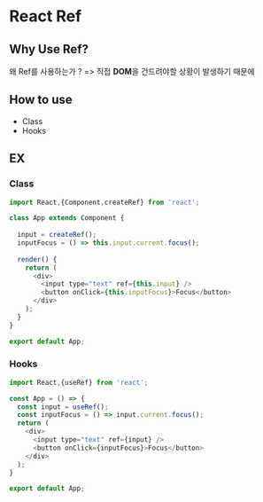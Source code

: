 # React Ref

## Why Use Ref?
왜 Ref를 사용하는가 ? => 직접 **DOM**을 건드려야할 상황이 발생하기 때문에

## How to use 
 * Class
 * Hooks

## EX

### Class
``` javascript
import React,{Component,createRef} from 'react';

class App extends Component {
  
  input = createRef();
  inputFocus = () => this.input.current.focus();
  
  render() {
    return (
      <div>
        <input type="text" ref={this.input} />
        <button onClick={this.inputFocus}>Focus</button>
      </div>
    );
  }
}

export default App;
```
### Hooks
``` javascript
import React,{useRef} from 'react';

const App = () => {
  const input = useRef();
  const inputFocus = () => input.current.focus();
  return (
    <div>
      <input type="text" ref={input} />
      <button onClick={inputFocus}>Focus</button>
    </div>
  );
}

export default App;
```
